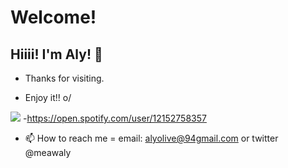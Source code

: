 # Welcome!

 

## Hiiii! I'm Aly! :blossom:


- Thanks for visiting.

- Enjoy it!! o/





<img src= "https://img.shields.io/badge/Spotify-1ED760?&style=for-the-badge&logo=spotify&logoColor=white"> </code> -https://open.spotify.com/user/12152758357

- 📫 How to reach me = email: alyolive@94gmail.com or twitter @meawaly

<!---
meawaly/meawaly is a ✨ special ✨ repository because its `README.md` (this file) appears on your GitHub profile.
You can click the Preview link to take a look at your changes.
--->
